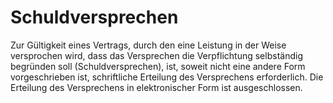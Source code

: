 # Schuldversprechen

Zur Gültigkeit eines Vertrags, durch den eine Leistung in der Weise versprochen wird, dass das Versprechen die Verpflichtung selbständig begründen soll (Schuldversprechen), ist, soweit nicht eine andere Form vorgeschrieben ist, schriftliche Erteilung des Versprechens erforderlich. Die Erteilung des Versprechens in elektronischer Form ist ausgeschlossen. 

